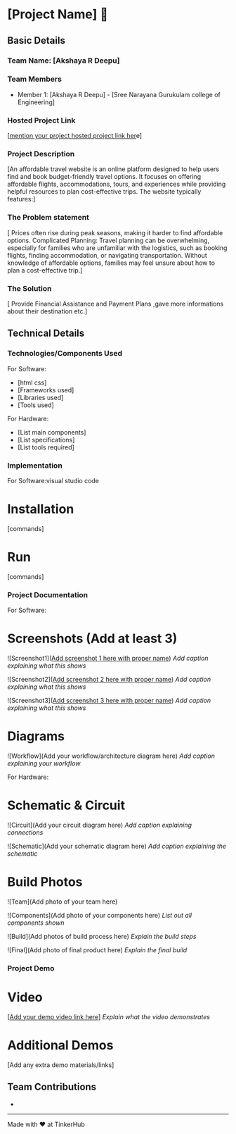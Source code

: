 # [Project Name] 🎯


## Basic Details
### Team Name: [Akshaya R Deepu]


### Team Members
- Member 1: [Akshaya R Deepu] - [Sree Narayana Gurukulam college of Engineering]


### Hosted Project Link
[[mention your project hosted project link her](https://stunning-dango-fd0192.netlify.app/)e]

### Project Description
[An affordable travel website is an online platform designed to help users find and book budget-friendly travel options. It focuses on offering affordable flights, accommodations, tours, and experiences while providing helpful resources to plan cost-effective trips. The website typically features:]

### The Problem statement
[ Prices often rise during peak seasons, making it harder to find affordable options.
Complicated Planning: Travel planning can be overwhelming, especially for families who are unfamiliar with the logistics, such as booking flights, finding accommodation, or navigating transportation. Without knowledge of affordable options, families may feel unsure about how to plan a cost-effective trip.]

### The Solution
[ Provide Financial Assistance and Payment Plans ,gave more informations about their destination etc.]

## Technical Details
### Technologies/Components Used
For Software:
- [html css]
- [Frameworks used]
- [Libraries used]
- [Tools used]

For Hardware:
- [List main components]
- [List specifications]
- [List tools required]

### Implementation
For Software:visual studio code
# Installation
[commands]

# Run
[commands]

### Project Documentation
For Software:

# Screenshots (Add at least 3)
![Screenshot1]([Add screenshot 1 here with proper name](https://github.com/akshaya0987/tink-her-hack-3-temp/blob/main/Screenshot%20(1).png))
*Add caption explaining what this shows*

![Screenshot2]([Add screenshot 2 here with proper name](https://github.com/akshaya0987/tink-her-hack-3-temp/blob/main/Screenshot%20(2).png))
*Add caption explaining what this shows*

![Screenshot3]([Add screenshot 3 here with proper name](https://github.com/akshaya0987/tink-her-hack-3-temp/blob/main/Screenshot%20(3).png))
*Add caption explaining what this shows*

# Diagrams
![Workflow](Add your workflow/architecture diagram here)
*Add caption explaining your workflow*

For Hardware:

# Schematic & Circuit
![Circuit](Add your circuit diagram here)
*Add caption explaining connections*

![Schematic](Add your schematic diagram here)
*Add caption explaining the schematic*

# Build Photos
![Team](Add photo of your team here)


![Components](Add photo of your components here)
*List out all components shown*

![Build](Add photos of build process here)
*Explain the build steps*

![Final](Add photo of final product here)
*Explain the final build*

### Project Demo
# Video
[[Add your demo video link here](https://www.loom.com/share/838407e7aec44ace8d4f2cf78a42fc46)]
*Explain what the video demonstrates*

# Additional Demos
[Add any extra demo materials/links]

## Team Contributions
- [Akshaya]: []


---
Made with ❤️ at TinkerHub
